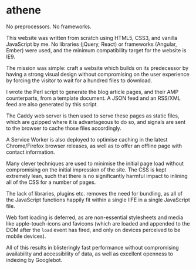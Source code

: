 # athene

No preprocessors. No frameworks.

This website was written from scratch using HTML5, CSS3, and vanilla JavaScript by me. No libraries (jQuery, React) or frameworks (Angular, Ember) were used, and the minimum compatibility target for the website is IE9.

The mission was simple: craft a website which builds on its predecessor by having a strong visual design without compromising on the user experience by forcing the visitor to wait for a hundred files to download.

I wrote the Perl script to generate the blog article pages, and their AMP counterparts, from a template document. A JSON feed and an RSS/XML feed are also generated by this script.

The Caddy web server is then used to serve these pages as static files, which are gzipped where it is advantageous to do so, and signals are sent to the browser to cache those files accordingly.

A Service Worker is also deployed to optimise caching in the latest Chrome/Firefox browser releases, as well as to offer an offline page with contact information.

Many clever techniques are used to minimise the initial page load without compromising on the initial impression of the site. The CSS is kept extremely lean, such that there is no significantly harmful impact to inlining all of the CSS for a number of pages. 

The lack of libraries, plugins etc. removes the need for bundling, as all of the JavaScript functions happily fit within a single IIFE in a single JavaScript file. 

Web font loading is deferred, as are non-essential stylesheets and media like apple-touch-icons and favicons (which are loaded and appended to the DOM after the `load` event has fired, and only on devices perceived to be mobile devices).

All of this results in blisteringly fast performance without compromising availability and accessibility of data, as well as excellent openness to indexing by Googlebot.
